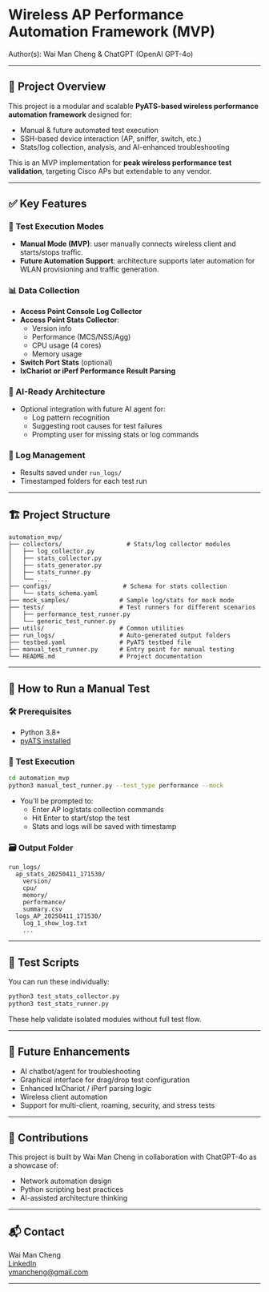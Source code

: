 # Wireless AP Performance Automation Framework (MVP)

Author(s): Wai Man Cheng & ChatGPT (OpenAI GPT-4o)

---

## 📌 Project Overview
This project is a modular and scalable **PyATS-based wireless performance automation framework** designed for:

- Manual & future automated test execution
- SSH-based device interaction (AP, sniffer, switch, etc.)
- Stats/log collection, analysis, and AI-enhanced troubleshooting

This is an MVP implementation for **peak wireless performance test validation**, targeting Cisco APs but extendable to any vendor.

---

## ✅ Key Features

### 🧪 Test Execution Modes
- **Manual Mode (MVP)**: user manually connects wireless client and starts/stops traffic.
- **Future Automation Support**: architecture supports later automation for WLAN provisioning and traffic generation.

### 📊 Data Collection
- **Access Point Console Log Collector**
- **Access Point Stats Collector**:
  - Version info
  - Performance (MCS/NSS/Agg)
  - CPU usage (4 cores)
  - Memory usage
- **Switch Port Stats** (optional)
- **IxChariot or iPerf Performance Result Parsing**

### 🧠 AI-Ready Architecture
- Optional integration with future AI agent for:
  - Log pattern recognition
  - Suggesting root causes for test failures
  - Prompting user for missing stats or log commands

### 📂 Log Management
- Results saved under `run_logs/`
- Timestamped folders for each test run

---

## 🏗️ Project Structure

```
automation_mvp/
├── collectors/                  # Stats/log collector modules
│   ├── log_collector.py
│   ├── stats_collector.py
│   ├── stats_generator.py
│   ├── stats_runner.py
│   └── ...
├── configs/                    # Schema for stats collection
│   └── stats_schema.yaml
├── mock_samples/              # Sample log/stats for mock mode
├── tests/                     # Test runners for different scenarios
│   ├── performance_test_runner.py
│   └── generic_test_runner.py
├── utils/                     # Common utilities
├── run_logs/                  # Auto-generated output folders
├── testbed.yaml               # PyATS testbed file
├── manual_test_runner.py      # Entry point for manual testing
└── README.md                  # Project documentation
```

---

## 🧪 How to Run a Manual Test

### 🛠 Prerequisites
- Python 3.8+
- [pyATS installed](https://developer.cisco.com/docs/pyats/)

### 🧪 Test Execution
```bash
cd automation_mvp
python3 manual_test_runner.py --test_type performance --mock
```

- You'll be prompted to:
  - Enter AP log/stats collection commands
  - Hit Enter to start/stop the test
  - Stats and logs will be saved with timestamp

### 🗃 Output Folder
```
run_logs/
  ap_stats_20250411_171530/
    version/
    cpu/
    memory/
    performance/
    summary.csv
  logs_AP_20250411_171530/
    log_1_show_log.txt
    ...
```

---

## 🧪 Test Scripts
You can run these individually:
```bash
python3 test_stats_collector.py
python3 test_stats_runner.py
```
These help validate isolated modules without full test flow.

---

## 🧠 Future Enhancements
- AI chatbot/agent for troubleshooting
- Graphical interface for drag/drop test configuration
- Enhanced IxChariot / iPerf parsing logic
- Wireless client automation
- Support for multi-client, roaming, security, and stress tests

---

## 🤝 Contributions
This project is built by Wai Man Cheng in collaboration with ChatGPT-4o as a showcase of:

- Network automation design
- Python scripting best practices
- AI-assisted architecture thinking

---

## 📬 Contact
Wai Man Cheng  
[LinkedIn](https://linkedin.com/in/waimancheng)  
ymancheng@gmail.com

---
